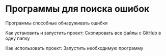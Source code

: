 # Программы для поиска ошибок
Программы способные обнаруживать ошибки

Как установить и запустить проект:
Скопировать все файлы с GitHub в одну папку


Как использовать проект:
Запустить необходимую программу
